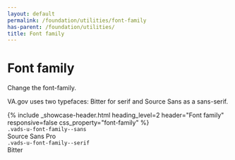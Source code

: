 ```yaml
---
layout: default
permalink: /foundation/utilities/font-family
has-parent: /foundation/utilities/
title: Font family
---
```


# Font family

<div class="va-introtext" markdown="1">
Change the font-family.
</div>

VA.gov uses two typefaces: Bitter for serif and Source Sans as a sans-serif.

<div class="site-showcase">
{%
  include _showcase-header.html
  heading_level=2
  header="Font family"
  responsive=false
  css_property="font-family"
%}
  <div class="vads-l-row vads-u-flex-direction--column">
    <div class="vads-l-col site-showcase__col vads-u-display--flex medium-screen:vads-u-align-items--center vads-u-flex-direction--column medium-screen:vads-u-flex-direction--row" style="border-top:none;">
      <div><code class="code">.vads-u-font-family--sans</code></div>
      <div class="medium-screen:vads-u-margin-left--auto">
        <span class="vads-u-font-family--sans vads-u-font-size--2xl">Source Sans Pro</span>
      </div>
    </div>
    <div class="vads-l-col site-showcase__col vads-u-display--flex medium-screen:vads-u-align-items--center vads-u-flex-direction--column medium-screen:vads-u-flex-direction--row">
      <div><code class="code">.vads-u-font-family--serif</code></div>
      <div class="medium-screen:vads-u-margin-left--auto">
        <span class="vads-u-font-family--serif vads-u-font-size--2xl">Bitter</span>
      </div>
    </div>
  </div>
</div>
